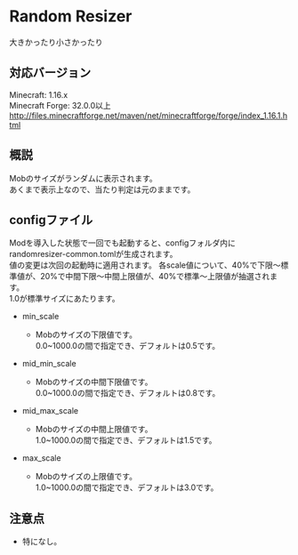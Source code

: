 # Random Resizer
大きかったり小さかったり

## 対応バージョン
Minecraft: 1.16.x<br>
Minecraft Forge: 32.0.0以上<br>
http://files.minecraftforge.net/maven/net/minecraftforge/forge/index_1.16.1.html

## 概説
Mobのサイズがランダムに表示されます。<br>
あくまで表示上なので、当たり判定は元のままです。

## configファイル
Modを導入した状態で一回でも起動すると、configフォルダ内にrandomresizer-common.tomlが生成されます。<br>
値の変更は次回の起動時に適用されます。
各scale値について、40%で下限～標準値が、20%で中間下限～中間上限値が、40%で標準～上限値が抽選されます。<br>
1.0が標準サイズにあたります。
- min_scale
  - Mobのサイズの下限値です。<br>
    0.0~1000.0の間で指定でき、デフォルトは0.5です。<br>

- mid_min_scale
  - Mobのサイズの中間下限値です。<br>
    0.0~1000.0の間で指定でき、デフォルトは0.8です。<br>
    
- mid_max_scale
  - Mobのサイズの中間上限値です。<br>
    1.0~1000.0の間で指定でき、デフォルトは1.5です。<br>
    
- max_scale
  - Mobのサイズの上限値です。<br>
    1.0~1000.0の間で指定でき、デフォルトは3.0です。<br>

## 注意点
- 特になし。
